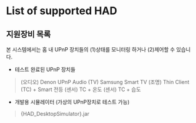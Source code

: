 # List of supported HAD

## 지원장비 목록

본 시스템에서는 홈 내 UPnP 장치들의 (1)상태를 모니터링 하거나 (2)제어할 수 있습니다.

- 테스트 완료된 UPnP 장치들
> (오디오) Denon UPnP Audio 
> (TV) Samsung Smart TV
> (조명) Thin Client (TC) + Smart 전등
> (센서) TC + 온도
> (센서) TC + 습도

- 개발용 시뮬레이터 (가상의 UPnP장치로 테스트 가능)
> {HAD_DesktopSimulator}.jar
